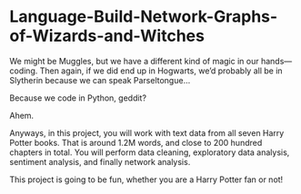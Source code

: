 # Language-Build-Network-Graphs-of-Wizards-and-Witches

We might be Muggles, but we have a different kind of magic in our hands—coding. Then again, if we did end up in Hogwarts, we’d probably all be in Slytherin because we can speak Parseltongue…

Because we code in Python, geddit? 

Ahem. 

Anyways, in this project, you will work with text data from all seven Harry Potter books. That is around 1.2M words, and close to 200 hundred chapters in total. You will perform data cleaning, exploratory data analysis, sentiment analysis, and finally network analysis. 

This project is going to be fun, whether you are a Harry Potter fan or not!
